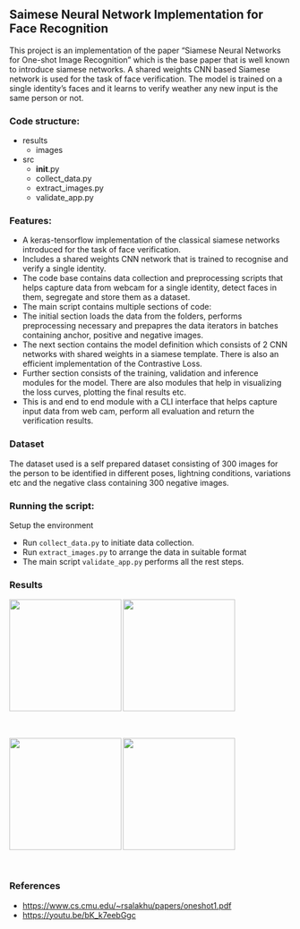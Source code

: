 ## Saimese Neural Network Implementation for Face Recognition

This project is an implementation of the paper “Siamese Neural Networks for One-shot Image Recognition” which is the base paper that is well known to introduce siamese networks. A shared weights CNN based Siamese network is used for the task of face verification. The model is trained on a single identity’s faces and it learns to verify weather any new input is the same person or not.

### Code structure:
- results
  - images
- src
   - __init__.py
   - collect_data.py
   - extract_images.py
   - validate_app.py

### Features:

- A keras-tensorflow implementation of the classical siamese networks introduced  for the task of face verification.
- Includes a shared weights CNN network that is trained to recognise and verify a single identity.
- The code base contains data collection and preprocessing scripts that helps capture data from webcam for a single identity, detect faces in them, segregate and store them as a dataset.
- The main script contains multiple sections of code:
- The initial section loads the data from the folders, performs preprocessing necessary and prepapres the data iterators in batches containing anchor, positive and negative images.
- The next section contains the model definition which consists of 2 CNN networks with shared weights in a siamese template. There is also an efficient implementation of the Contrastive Loss.
- Further section consists of the training, validation and inference modules for the model. There are also modules that help in visualizing the loss curves, plotting the final results etc.
- This is and end to end module with a CLI interface that helps capture input data from web cam, perform all evaluation and return the verification results.

### Dataset
The dataset used is a self prepared dataset consisting of 300 images for the person to be identified in different poses, lightning conditions, variations etc and the negative class containing 300 negative images.

### Running the script:
Setup the environment 
- Run `collect_data.py` to initiate data collection.
- Run `extract_images.py` to arrange the data in suitable format
- The main script `validate_app.py` performs all the rest steps.


### Results

 <img align="left" width="200" height="200" src="https://github.com/isrishtisingh/saimese-implementation-for-face-recognition/blob/ecf614c74cb4cf2fc11f5980a82f90875d2d3307/matched1.png">
 <img align="center" width="200" height="200" src="https://github.com/isrishtisingh/saimese-implementation-for-face-recognition/blob/ecf614c74cb4cf2fc11f5980a82f90875d2d3307/notmatched1.png">
 
 <br><br>
 <img align="left" width="200" height="200" src="https://github.com/isrishtisingh/saimese-implementation-for-face-recognition/blob/ecf614c74cb4cf2fc11f5980a82f90875d2d3307/matched2.png">
 <img align="center" width="200" height="200" src="https://github.com/isrishtisingh/saimese-implementation-for-face-recognition/blob/ecf614c74cb4cf2fc11f5980a82f90875d2d3307/notmatched2.png">

<br>

### References
- https://www.cs.cmu.edu/~rsalakhu/papers/oneshot1.pdf
- https://youtu.be/bK_k7eebGgc
